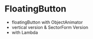 # FloatingButton

- floatingButton with ObjectAni​mator
- vertical version & SectorForm Version
- with Lambda
